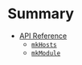 # Summary

- [API Reference](./api/README.md)
  - [`mkHosts`](./api/mkHosts.md)
  - [`mkModule`](./api/mkModule.md)
